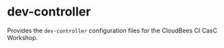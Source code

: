 # dev-controller
Provides the `dev-controller` configuration files for the CloudBees CI CasC Workshop.
